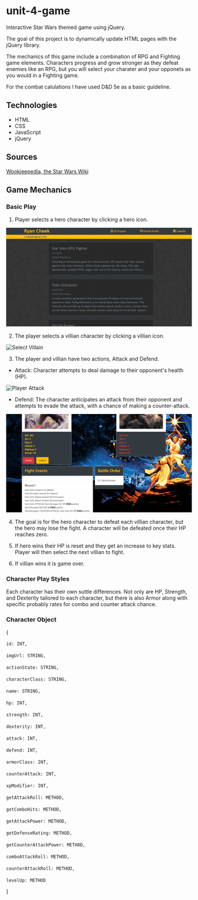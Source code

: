 # unit-4-game

Interactive Star Wars themed game using jQuery.

The goal of this project is to dynamically update HTML pages with the jQuery library.

The mechanics of this game include a combination of RPG and Fighting game elements. Characters progress and grow stronger as they defeat enemies like an RPG, but you will select your charater and your opponets as you would in a Fighting game.

For the combat calulations I have used D&D 5e as a basic guideline.

## Technologies

 * HTML
 * CSS
 * JavaScript
 * jQuery

## Sources

[Wookieepedia, the Star Wars Wiki](https://starwars.fandom.com/wiki/)

## Game Mechanics 

### Basic Play

1. Player selects a hero character by clicking a hero icon.

![Select Hero](/documentation/hero_select.gif)

2. The player selects a villian character by clicking a villian icon.

![Select Villain](/documentation/villain_select.gif)

3. The player and villian have two actions, Attack and Defend.

  * Attack: Character attempts to deal damage to their opponent's health (HP).

![Player Attack](/documentation/player_attack.gif)

  * Defend: The character anticipates an attack from their opponent and attempts to evade the attack, with a chance of making a counter-attack.
  
  ![Player Defend](/documentation/player_defend.gif)

4. The goal is for the hero character to defeat each villian character, but the hero may lose the fight. A character will be defeated once their HP reaches zero.

5. If hero wins their HP is reset and they get an increase to key stats. Player will then select the next villian to fight.

6. If villian wins it is game over.

### Character Play Styles

Each character has their own suttle differences. Not only are HP, Strength, and Dexterity tailored to each character, but there is also Armor along with specific probably rates for combo and counter attack chance.

### Character Object

{

	id: INT,

	imgUrl: STRING,

	actionState: STRING,

	characterClass: STRING,

	name: STRING,

	hp: INT,

	strength: INT,

	dexterity: INT,

	attack: INT,

	defend: INT,

	armorClass: INT,

	counterAttack: INT,

	xpModifier: INT,

	getAttackRoll: METHOD,

	getComboHits: METHOD,

	getAttackPower: METHOD,

    getDefenseRating: METHOD,

	getCounterAttackPower: METHOD,

	comboAttackRoll: METHOD,

	counterAttackRoll: METHOD,

	levelUp: METHOD

}















